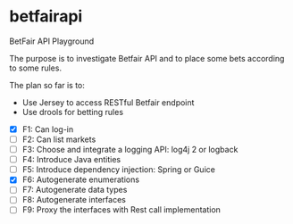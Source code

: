 # betfairapi
BetFair API Playground

The purpose is to investigate Betfair API and to place some bets according to some rules.

The plan so far is to:

 - Use Jersey to access RESTful Betfair endpoint
 - Use drools for betting rules  

- [X] F1: Can log-in
- [ ] F2: Can list markets
- [ ] F3: Choose and integrate a logging API: log4j 2 or logback
- [ ] F4: Introduce Java entities
- [ ] F5: Introduce dependency injection: Spring or Guice
- [X] F6: Autogenerate enumerations
- [ ] F7: Autogenerate data types 
- [ ] F8: Autogenerate interfaces
- [ ] F9: Proxy the interfaces with Rest call implementation